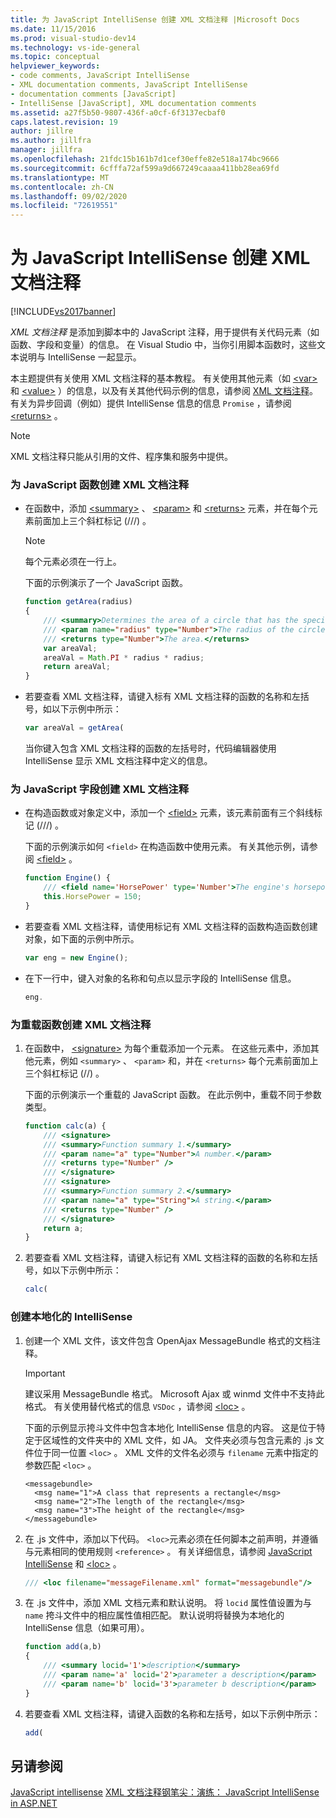 ```yaml
---
title: 为 JavaScript IntelliSense 创建 XML 文档注释 |Microsoft Docs
ms.date: 11/15/2016
ms.prod: visual-studio-dev14
ms.technology: vs-ide-general
ms.topic: conceptual
helpviewer_keywords:
- code comments, JavaScript IntelliSense
- XML documentation comments, JavaScript IntelliSense
- documentation comments [JavaScript]
- IntelliSense [JavaScript], XML documentation comments
ms.assetid: a27f5b50-9807-436f-a0cf-6f3137ecbaf0
caps.latest.revision: 19
author: jillre
ms.author: jillfra
manager: jillfra
ms.openlocfilehash: 21fdc15b161b7d1cef30effe82e518a174bc9666
ms.sourcegitcommit: 6cfffa72af599a9d667249caaaa411bb28ea69fd
ms.translationtype: MT
ms.contentlocale: zh-CN
ms.lasthandoff: 09/02/2020
ms.locfileid: "72619551"
---
```

# <a name="create-xml-documentation-comments-for-javascript-intellisense"></a>为 JavaScript IntelliSense 创建 XML 文档注释
[!INCLUDE[vs2017banner](../includes/vs2017banner.md)]

*XML 文档注释* 是添加到脚本中的 JavaScript 注释，用于提供有关代码元素（如函数、字段和变量）的信息。 在 Visual Studio 中，当你引用脚本函数时，这些文本说明与 IntelliSense 一起显示。

 本主题提供有关使用 XML 文档注释的基本教程。 有关使用其他元素（如 [\<var>](../ide/var-javascript.md) 和 [\<value>](../ide/value-javascript.md) ）的信息，以及有关其他代码示例的信息，请参阅 [XML 文档注释](../ide/xml-documentation-comments-javascript.md)。 有关为异步回调（例如）提供 IntelliSense 信息的信息 `Promise` ，请参阅 [\<returns>](../ide/returns-javascript.md) 。

> [!NOTE]
> XML 文档注释只能从引用的文件、程序集和服务中提供。

### <a name="to-create-xml-documentation-comments-for-a-javascript-function"></a>为 JavaScript 函数创建 XML 文档注释

- 在函数中，添加 [\<summary>](../ide/summary-javascript.md) 、 [\<param>](../ide/param-javascript.md) 和 [\<returns>](../ide/returns-javascript.md) 元素，并在每个元素前面加上三个斜杠标记 (///) 。

    > [!NOTE]
    > 每个元素必须在一行上。

     下面的示例演示了一个 JavaScript 函数。

    ```javascript
    function getArea(radius)
    {
        /// <summary>Determines the area of a circle that has the specified radius parameter.</summary>
        /// <param name="radius" type="Number">The radius of the circle.</param>
        /// <returns type="Number">The area.</returns>
        var areaVal;
        areaVal = Math.PI * radius * radius;
        return areaVal;
    }
    ```

- 若要查看 XML 文档注释，请键入标有 XML 文档注释的函数的名称和左括号，如以下示例中所示：

    ```javascript
    var areaVal = getArea(
    ```

     当你键入包含 XML 文档注释的函数的左括号时，代码编辑器使用 IntelliSense 显示 XML 文档注释中定义的信息。

### <a name="to-create-xml-documentation-comments-for-a-javascript-field"></a>为 JavaScript 字段创建 XML 文档注释

- 在构造函数或对象定义中，添加一个 [\<field>](../ide/field-javascript.md) 元素，该元素前面有三个斜线标记 (///) 。

     下面的示例演示如何 `<field>` 在构造函数中使用元素。 有关其他示例，请参阅 [\<field>](../ide/field-javascript.md) 。

    ```javascript
    function Engine() {
        /// <field name='HorsePower' type='Number'>The engine's horsepower.</field>
        this.HorsePower = 150;
    }
    ```

- 若要查看 XML 文档注释，请使用标记有 XML 文档注释的函数构造函数创建对象，如下面的示例中所示。

    ```javascript
    var eng = new Engine();
    ```

- 在下一行中，键入对象的名称和句点以显示字段的 IntelliSense 信息。

    ```javascript
    eng.
    ```

### <a name="to-create-xml-documentation-comments-for-an-overloaded-function"></a>为重载函数创建 XML 文档注释

1. 在函数中， [\<signature>](../ide/signature-javascript.md) 为每个重载添加一个元素。 在这些元素中，添加其他元素，例如 `<summary>` 、 `<param>` 和，并在 `<returns>` 每个元素前面加上三个斜杠标记 (//) 。

     下面的示例演示一个重载的 JavaScript 函数。 在此示例中，重载不同于参数类型。

    ```javascript
    function calc(a) {
        /// <signature>
        /// <summary>Function summary 1.</summary>
        /// <param name="a" type="Number">A number.</param>
        /// <returns type="Number" />
        /// </signature>
        /// <signature>
        /// <summary>Function summary 2.</summary>
        /// <param name="a" type="String">A string.</param>
        /// <returns type="Number" />
        /// </signature>
        return a;
    }
    ```

2. 若要查看 XML 文档注释，请键入标记有 XML 文档注释的函数的名称和左括号，如以下示例中所示：

    ```javascript
    calc(
    ```

### <a name="to-create-localized-intellisense"></a>创建本地化的 IntelliSense

1. 创建一个 XML 文件，该文件包含 OpenAjax MessageBundle 格式的文档注释。

    > [!IMPORTANT]
    > 建议采用 MessageBundle 格式。 Microsoft Ajax 或 winmd 文件中不支持此格式。 有关使用替代格式的信息 `VSDoc` ，请参阅 [\<loc>](../ide/loc-javascript.md) 。

     下面的示例显示挎斗文件中包含本地化 IntelliSense 信息的内容。 这是位于特定于区域性的文件夹中的 XML 文件，如 JA。 文件夹必须与包含元素的 .js 文件位于同一位置 `<loc>` 。 XML 文件的文件名必须与 `filename` 元素中指定的参数匹配 `<loc>` 。

    ```
    <messagebundle>
      <msg name="1">A class that represents a rectangle</msg>
      <msg name="2">The length of the rectangle</msg>
      <msg name="3">The height of the rectangle</msg>
    </messagebundle>

    ```

2. 在 .js 文件中，添加以下代码。 `<loc>`元素必须在任何脚本之前声明，并遵循与元素相同的使用规则 `<reference>` 。 有关详细信息，请参阅 [JavaScript IntelliSense](../ide/javascript-intellisense.md) 和 [\<loc>](../ide/loc-javascript.md) 。

    ```javascript
    /// <loc filename="messageFilename.xml" format="messagebundle"/>

    ```

3. 在 .js 文件中，添加 XML 文档元素和默认说明。 将 `locid` 属性值设置为与 `name` 挎斗文件中的相应属性值相匹配。 默认说明将替换为本地化的 IntelliSense 信息（如果可用）。

    ```javascript
    function add(a,b)
    {
        /// <summary locid='1'>description</summary>
        /// <param name='a' locid='2'>parameter a description</param>
        /// <param name='b' locid='3'>parameter b description</param>
    }

    ```

4. 若要查看 XML 文档注释，请键入函数的名称和左括号，如以下示例中所示：

    ```javascript
    add(
    ```

## <a name="see-also"></a>另请参阅
 [JavaScript intellisense](../ide/javascript-intellisense.md) [XML 文档注释](../ide/xml-documentation-comments-javascript.md)[钢笔尖：演练： JavaScript IntelliSense in ASP.NET](https://msdn.microsoft.com/4f6e0cc2-7f48-4dbf-abb0-7fb743a2d05b)
